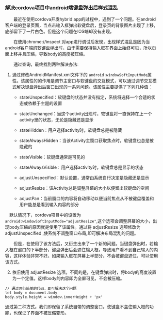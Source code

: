 ### 解决cordova项目中android端键盘弹出后样式混乱

　　最近在使用cordova开发hybrid app的过程中，遇到了一个问题。在android客户端的登录页面，当点击输入框弹出软键盘后，登录页的背景图片出现了上移，底部留下了一片白色。但是这个问题在IOS端却没有出现。 

　　在使用chrome://inspect 对app进行调试后发现，出现样式混乱是因为当android客户端的软键盘弹出时，由于需要保持输入框在界面上始终可见，所以页面上移并且压缩，导致body的高度被压缩。　

　　通过查询，最终找到两种解决办法:

1. 通过修改AndroidManifest.xml文件下的 `android:windowSoftInputMode`属性。该属性的的作用是调节主窗口与软键盘的交互模式，可以通过调节交互模式解决键盘弹出后窗口出现的一系列问题。该属性主要提供了下列几种值：
    + stateUnspecified：软键盘的状态并没有指定，系统将选择一个合适的状态或依赖于主题的设置

    + stateUnchanged：当这个activity出现时，软键盘将一直保持在上一个activity里的状态，无论是隐藏还是显示

    + stateHidden：用户选择activity时，软键盘总是被隐藏

    + stateAlwaysHidden：当该Activity主窗口获取焦点时，软键盘也总是被隐藏的

    + stateVisible：软键盘通常是可见的

    + stateAlwaysVisible：用户选择activity时，软键盘总是显示的状态

    + adjustUnspecified：默认设置，通常由系统自行决定是隐藏还是显示

    + adjustResize：该Activity总是调整屏幕的大小以便留出软键盘的空间

    + adjustPan：当前窗口的内容将自动移动以便当前焦点从不被键盘覆盖和用户能总是看到输入内容的部分

　默认情况下，cordova项目中的设置为 `android:windowSoftInputMode="adjustResize"`,这个选项会调整屏幕的大小，出现body压缩的原因就是使用了该属性。通过将 adjustResize 选项修改为 adjustUnspecified ,使系统不调整窗口布局,即可解决布局混乱的问题。 

　　但是，在使用了该方法后，又衍生出来了一个新的问题。当键盘弹出时，若输入框在窗口的下半部分，键盘弹出后会遮住输入框，导致用户看不到自己输入的内容，这样体验非常不好。如果输入框在屏幕上半部分，不会被键盘遮住，可以使用该方式。

2. 依旧使用 adjustResize 选项。不同的是，在键盘弹出时，将body的高度设置为一个定值。这样body的内容即为全屏可见，不会被压缩。

```
// 通过两行简单的代码，即可解决这个问题
let body = document.body
body.style.height = window.innerHeight + 'px'
```

通过第二种方式，我们即保留了系统自带的调整窗口，使键盘不盖住输入框的功能，也保证了界面不被压缩变形。